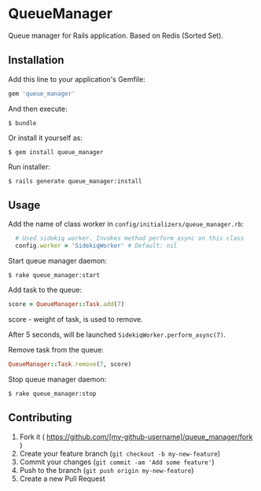 # QueueManager

Queue manager for Rails application. Based on Redis (Sorted Set).

## Installation

Add this line to your application's Gemfile:

```ruby
gem 'queue_manager'
```

And then execute:

    $ bundle

Or install it yourself as:

    $ gem install queue_manager

Run installer:

    $ rails generate queue_manager:install

## Usage

Add the name of class worker in `config/initializers/queue_manager.rb`:

```ruby
  # Used sidekiq worker. Invokes method perform_async on this class
  config.worker = 'SidekiqWorker' # Default: nil
```

Start queue manager daemon:

    $ rake queue_manager:start

Add task to the queue:

```ruby
score = QueueManager::Task.add(7)
```

score - weight of task, is used to remove.

After 5 seconds, will be launched `SidekiqWorker.perform_async(7)`.

Remove task from the queue:

```ruby
QueueManager::Task.remove(7, score)
```

Stop queue manager daemon:

    $ rake queue_manager:stop


## Contributing

1. Fork it ( https://github.com/[my-github-username]/queue_manager/fork )
2. Create your feature branch (`git checkout -b my-new-feature`)
3. Commit your changes (`git commit -am 'Add some feature'`)
4. Push to the branch (`git push origin my-new-feature`)
5. Create a new Pull Request
